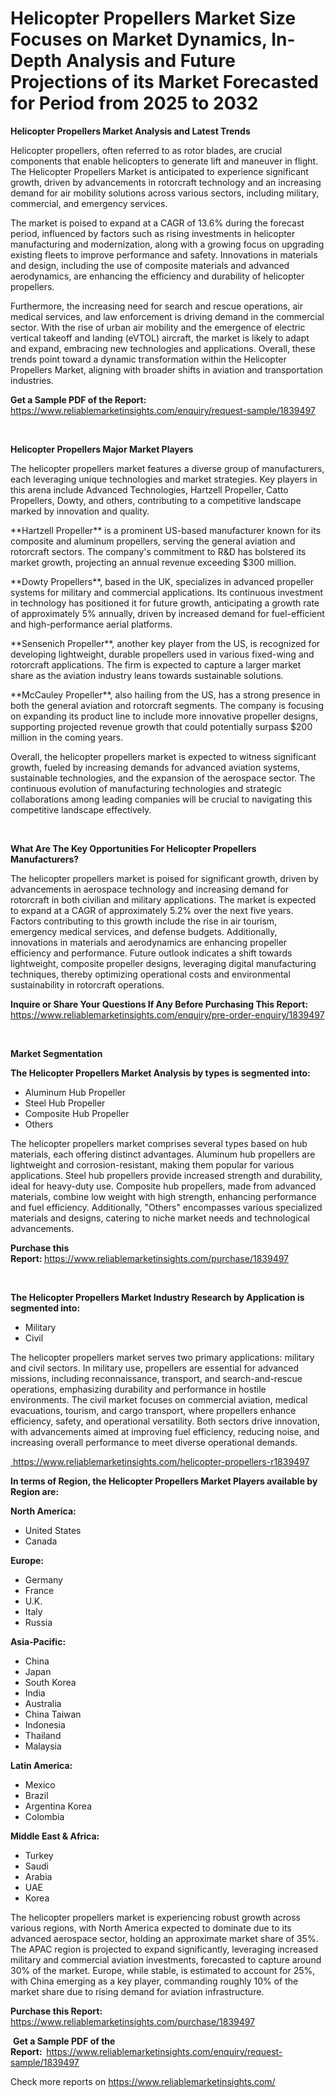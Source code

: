 <p><h1>Helicopter Propellers Market Size Focuses on Market Dynamics, In-Depth Analysis and Future Projections of its Market Forecasted for Period from 2025 to 2032</h1></p><p><strong>Helicopter Propellers Market Analysis and Latest Trends</strong></p>
<p><p>Helicopter propellers, often referred to as rotor blades, are crucial components that enable helicopters to generate lift and maneuver in flight. The Helicopter Propellers Market is anticipated to experience significant growth, driven by advancements in rotorcraft technology and an increasing demand for air mobility solutions across various sectors, including military, commercial, and emergency services. </p><p>The market is poised to expand at a CAGR of 13.6% during the forecast period, influenced by factors such as rising investments in helicopter manufacturing and modernization, along with a growing focus on upgrading existing fleets to improve performance and safety. Innovations in materials and design, including the use of composite materials and advanced aerodynamics, are enhancing the efficiency and durability of helicopter propellers.</p><p>Furthermore, the increasing need for search and rescue operations, air medical services, and law enforcement is driving demand in the commercial sector. With the rise of urban air mobility and the emergence of electric vertical takeoff and landing (eVTOL) aircraft, the market is likely to adapt and expand, embracing new technologies and applications. Overall, these trends point toward a dynamic transformation within the Helicopter Propellers Market, aligning with broader shifts in aviation and transportation industries.</p></p>
<p><strong>Get a Sample PDF of the Report:&nbsp;</strong> <a href="https://www.reliablemarketinsights.com/enquiry/request-sample/1839497?utm_campaign=3005&utm_medium=2&utm_source=Github&utm_content=ia&utm_term=30032025&utm_id=helicopter-propellers">https://www.reliablemarketinsights.com/enquiry/request-sample/1839497</a></p>
<p>&nbsp;</p>
<p><strong>Helicopter Propellers Major Market Players</strong></p>
<p><p>The helicopter propellers market features a diverse group of manufacturers, each leveraging unique technologies and market strategies. Key players in this arena include Advanced Technologies, Hartzell Propeller, Catto Propellers, Dowty, and others, contributing to a competitive landscape marked by innovation and quality.</p><p>**Hartzell Propeller** is a prominent US-based manufacturer known for its composite and aluminum propellers, serving the general aviation and rotorcraft sectors. The company's commitment to R&D has bolstered its market growth, projecting an annual revenue exceeding $300 million.</p><p>**Dowty Propellers**, based in the UK, specializes in advanced propeller systems for military and commercial applications. Its continuous investment in technology has positioned it for future growth, anticipating a growth rate of approximately 5% annually, driven by increased demand for fuel-efficient and high-performance aerial platforms.</p><p>**Sensenich Propeller**, another key player from the US, is recognized for developing lightweight, durable propellers used in various fixed-wing and rotorcraft applications. The firm is expected to capture a larger market share as the aviation industry leans towards sustainable solutions.</p><p>**McCauley Propeller**, also hailing from the US, has a strong presence in both the general aviation and rotorcraft segments. The company is focusing on expanding its product line to include more innovative propeller designs, supporting projected revenue growth that could potentially surpass $200 million in the coming years.</p><p>Overall, the helicopter propellers market is expected to witness significant growth, fueled by increasing demands for advanced aviation systems, sustainable technologies, and the expansion of the aerospace sector. The continuous evolution of manufacturing technologies and strategic collaborations among leading companies will be crucial to navigating this competitive landscape effectively.</p></p>
<p>&nbsp;</p>
<p><strong>What Are The Key Opportunities For Helicopter Propellers Manufacturers?</strong></p>
<p><p>The helicopter propellers market is poised for significant growth, driven by advancements in aerospace technology and increasing demand for rotorcraft in both civilian and military applications. The market is expected to expand at a CAGR of approximately 5.2% over the next five years. Factors contributing to this growth include the rise in air tourism, emergency medical services, and defense budgets. Additionally, innovations in materials and aerodynamics are enhancing propeller efficiency and performance. Future outlook indicates a shift towards lightweight, composite propeller designs, leveraging digital manufacturing techniques, thereby optimizing operational costs and environmental sustainability in rotorcraft operations.</p></p>
<p><strong>Inquire or Share Your Questions If Any Before Purchasing This Report:</strong> <a href="https://www.reliablemarketinsights.com/enquiry/pre-order-enquiry/1839497?utm_campaign=3005&utm_medium=2&utm_source=Github&utm_content=ia&utm_term=30032025&utm_id=helicopter-propellers">https://www.reliablemarketinsights.com/enquiry/pre-order-enquiry/1839497</a></p>
<p>&nbsp;</p>
<p><strong>Market Segmentation</strong></p>
<p><strong>The Helicopter Propellers Market Analysis by types is segmented into:</strong></p>
<p><ul><li>Aluminum Hub Propeller</li><li>Steel Hub Propeller</li><li>Composite Hub Propeller</li><li>Others</li></ul></p>
<p><p>The helicopter propellers market comprises several types based on hub materials, each offering distinct advantages. Aluminum hub propellers are lightweight and corrosion-resistant, making them popular for various applications. Steel hub propellers provide increased strength and durability, ideal for heavy-duty use. Composite hub propellers, made from advanced materials, combine low weight with high strength, enhancing performance and fuel efficiency. Additionally, "Others" encompasses various specialized materials and designs, catering to niche market needs and technological advancements.</p></p>
<p><strong>Purchase this Report:&nbsp;</strong><a href="https://www.reliablemarketinsights.com/purchase/1839497?utm_campaign=3005&utm_medium=2&utm_source=Github&utm_content=ia&utm_term=30032025&utm_id=helicopter-propellers">https://www.reliablemarketinsights.com/purchase/1839497</a></p>
<p>&nbsp;</p>
<p><strong>The Helicopter Propellers Market Industry Research by Application is segmented into:</strong></p>
<p><ul><li>Military</li><li>Civil</li></ul></p>
<p><p>The helicopter propellers market serves two primary applications: military and civil sectors. In military use, propellers are essential for advanced missions, including reconnaissance, transport, and search-and-rescue operations, emphasizing durability and performance in hostile environments. The civil market focuses on commercial aviation, medical evacuations, tourism, and cargo transport, where propellers enhance efficiency, safety, and operational versatility. Both sectors drive innovation, with advancements aimed at improving fuel efficiency, reducing noise, and increasing overall performance to meet diverse operational demands.</p></p>
<p><a href="https://www.reliablemarketinsights.com/helicopter-propellers-r1839497?utm_campaign=3005&utm_medium=2&utm_source=Github&utm_content=ia&utm_term=30032025&utm_id=helicopter-propellers">&nbsp;https://www.reliablemarketinsights.com/helicopter-propellers-r1839497</a></p>
<p><strong>In terms of Region, the Helicopter Propellers Market Players available by Region are:</strong></p>
<p>
    <p> <strong> North America: </strong>
        <ul>
            <li>United States</li>
            <li>Canada</li>
        </ul>
        </p> 
    <p> <strong> Europe: </strong>
        <ul>
            <li>Germany</li>
            <li>France</li>
            <li>U.K.</li>
            <li>Italy</li>
            <li>Russia</li>
        </ul>
        </p> 
    <p> <strong> Asia-Pacific: </strong>
        <ul>
            <li>China</li>
            <li>Japan</li>
            <li>South Korea</li>
            <li>India</li>
            <li>Australia</li>
            <li>China Taiwan</li>
            <li>Indonesia</li>
            <li>Thailand</li>
            <li>Malaysia</li>
        </ul>
        </p> 
    <p> <strong> Latin America: </strong>
        <ul>
            <li>Mexico</li>
            <li>Brazil</li>
            <li>Argentina Korea</li>
            <li>Colombia</li>
        </ul>
        </p> 
    <p> <strong> Middle East & Africa: </strong>
        <ul>
            <li>Turkey</li>
            <li>Saudi</li>
            <li>Arabia</li>
            <li>UAE</li>
            <li>Korea</li>
        </ul>
    </p>
    </p>
<p><p>The helicopter propellers market is experiencing robust growth across various regions, with North America expected to dominate due to its advanced aerospace sector, holding an approximate market share of 35%. The APAC region is projected to expand significantly, leveraging increased military and commercial aviation investments, forecasted to capture around 30% of the market. Europe, while stable, is estimated to account for 25%, with China emerging as a key player, commanding roughly 10% of the market share due to rising demand for aviation infrastructure.</p></p>
<p><strong>Purchase this Report: </strong><a href="https://www.reliablemarketinsights.com/purchase/1839497?utm_campaign=3005&utm_medium=2&utm_source=Github&utm_content=ia&utm_term=30032025&utm_id=helicopter-propellers">https://www.reliablemarketinsights.com/purchase/1839497</a></p>
<p>&nbsp;<strong>Get a Sample PDF of the Report:&nbsp;&nbsp;</strong><a href="https://www.reliablemarketinsights.com/enquiry/request-sample/1839497?utm_campaign=3005&utm_medium=2&utm_source=Github&utm_content=ia&utm_term=30032025&utm_id=helicopter-propellers">https://www.reliablemarketinsights.com/enquiry/request-sample/1839497</a></p>
<p><strong></strong></p>
<p>Check more reports on <a href="https://www.reliablemarketinsights.com/?utm_campaign=3005&utm_medium=2&utm_source=Github&utm_content=ia&utm_term=30032025&utm_id=helicopter-propellers">https://www.reliablemarketinsights.com/</a></p>